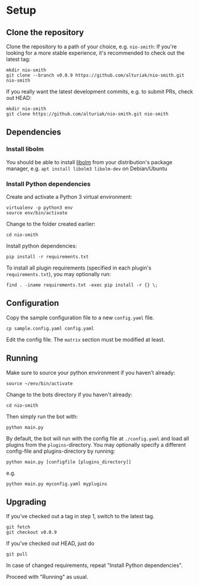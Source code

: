Setup
===

## Clone the repository
Clone the repository to a path of your choice, e.g. `nio-smith`:
If you're looking for a more stable experience, it's recommended to check out the latest tag:
```
mkdir nio-smith
git clone --branch v0.0.9 https://github.com/alturiak/nio-smith.git nio-smith
```

If you really want the latest development commits, e.g. to submit PRs, check out HEAD:
```
mkdir nio-smith
git clone https://github.com/alturiak/nio-smith.git nio-smith
```
## Dependencies

### Install libolm
You should be able to install [libolm](https://gitlab.matrix.org/matrix-org/olm) from your distribution's package 
manager, e.g. `apt install libolm3 libolm-dev` on Debian/Ubuntu

### Install Python dependencies

Create and activate a Python 3 virtual environment:

```
virtualenv -p python3 env
source env/bin/activate
```

Change to the folder created earlier:
```
cd nio-smith
```

Install python dependencies:

```
pip install -r requirements.txt
```

To install all plugin requirements (specified in each plugin's `requirements.txt`), you may optionally run:
```
find . -iname requirements.txt -exec pip install -r {} \;
```

## Configuration

Copy the sample configuration file to a new `config.yaml` file.

```
cp sample.config.yaml config.yaml
```

Edit the config file. The `matrix` section must be modified at least.

## Running

Make sure to source your python environment if you haven't already:

```
source ~/env/bin/activate
```

Change to the bots directory if you haven't already:
```
cd nio-smith
```

Then simply run the bot with:

```
python main.py
```

By default, the bot will run with the config file at `./config.yaml` and load all plugins from the `plugins`-directory.
You may optionally specify a different config-file and plugins-directory by running:
```
python main.py [configfile [plugins_directory]]
```
e.g.
```
python main.py myconfig.yaml myplugins
```

## Upgrading
If you've checked out a tag in step 1, switch to the latest tag.
```
git fetch
git checkout v0.0.9
```

If you've checked out HEAD, just do
```
git pull
```

In case of changed requirements, repeat "Install Python dependencies".

Proceed with "Running" as usual.